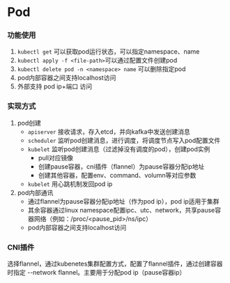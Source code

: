 # Pod

### 功能使用

1. `kubectl get` 可以获取pod运行状态，可以指定namespace、name
2. `kubectl apply -f <file-path>`可以通过配置文件创建pod
3. `kubectl delete pod -n <namespace> name` 可以删除指定pod
4. pod内部容器之间支持localhost访问
5. 外部支持 pod ip+端口 访问



### 实现方式

1. pod创建
   - `apiserver` 接收请求，存入etcd，并向kafka中发送创建消息
   - `scheduler` 监听pod创建消息，进行调度，将调度节点写入pod配置文件
   - `kubelet` 监听pod创建消息（过滤掉没有调度的pod），创建pod实例
     - pull对应镜像
     - 创建pause容器，cni插件（flannel）为pause容器分配ip地址
     - 创建其他容器，配置env、command、volumn等对应参数
   - `kubelet` 用心跳机制发回pod ip
2. pod内部通讯
   - 通过flannel为pause容器分配ip地址（作为pod ip），pod ip适用于集群
   - 其余容器通过linux namespace配置ipc、utc、network，共享pause容器网络（例如：/proc/<pause_pid>/ns/ipc）
   - pod内部容器之间支持localhost访问



### CNI插件

选择flannel，通过kubenetes集群配置方式，配置了flannel插件，通过创建容器时指定 --network flannel。主要用于分配pod ip（pause容器ip）